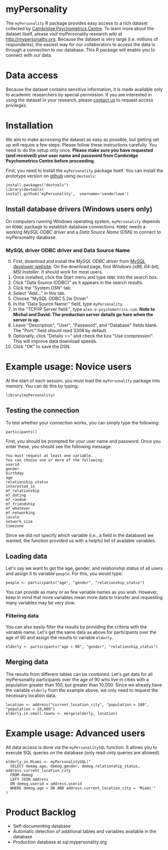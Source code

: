 myPersonality
=============

The `myPersonality` R package provides easy access to a rich dataset collected by [Cambridge Psychometrics Centre](http://www.psychometrics.cam.ac.uk). To learn more about the dataset itself, please visit myPersonality research wiki at http://mypersonality.org. Because the dataset is very large (i.e. millions of respondents), the easiest way for our collaborators to access the data is through a connection to our database. This R package will enable you to connect with our data.

# Data access
Because the dataset contains sensitive information, it is made available only to academic researchers by special permission. If you are interested in using the dataset in your research, please [contact us](http://mypersonality.org/wiki/doku.php?id=database_use_guidelines) to request access privileges.

# Installation
We aim to make accessing the dataset as easy as possible, but getting set up will require a few steps. Please follow these instructions carefully. You need to do the setup only once. **Please make sure you have requested (and received) your user name and password from Cambridge Psychometrics Centre before proceeding.**

First, you need to install the `myPersonality` package itself. You can install the prototype version on [github](https://github.com/vanderlowe/myPersonality) using `devtools`:
```
install.packages("devtools") 
library(devtools)
install_github('myPersonality',  username='vanderlowe')
```
## Install database drivers (Windows users only)
On computers running Windows operating system, `myPersonality` depends on `RODBC` package to establish database connections. `RODBC` needs a working _MySQL ODBC driver_ and a _Data Source Name_ (DSN) to connect to myPersonality database.

### MySQL driver ODBC driver and Data Source Name
0. First, download and install the _MySQL ODBC driver_ from [MySQL developer website](http://dev.mysql.com/downloads/connector/odbc/5.2.html#downloads). On the download page, find _Windows (x86, 64-bit), MSI Installer_. It should work for most users.
1. Once installed, click the Start menu and type `ODBC` into the search box.
2. Click "Data Source (ODBC)" as it appears in the search results.
3. Click the "System DSN" tab. 
4. Select "Add..." in this tab.
5. Choose "MySQL ODBC 5.2w Driver"
6. In the "Data Source Name:" field, type `myPersonality`.
7. In the "TCP/IP Server field:", type `alex.e-psychometrics.com`. **Note to Michal and David: The production server details go here when the server is up.**
8. Leave "Description", "User", "Password", and "Database" fields blank. The "Port:" field should read 3306 by default.
9. Optionally, click "Details >>" and check the box "Use compression". This will improve data download speeds.
9. Click "OK" to save the DSN.

# Example usage: Novice users
At the start of each session, you must load the `myPersonality` package into memory. You can do this by typing:
```
library(myPersonality)
```

## Testing the connection
To test whether your connection works, you can simply type the following:
```
participants()
```
First, you should be prompted for your user name and password. Once you enter these, you should see the following message:
```
You must request at least one variable.
You can choose one or more of the following:
userid
gender
birthday
age
relationship_status
interested_in
mf_relationship
mf_dating
mf_random
mf_friendship
mf_whatever
mf_networking
locale
network_size
timezone
```
Since we did not specify which variable (i.e., a field in the database) we wanted, the function provided us with a helpful list of available variables.

## Loading data
Let's say we want to get the age, gender, and relationship status of all users and assign it to variable `people`. For this, you would type:
```
people <- participants("age", "gender", "relationship_status")
```
You can provide as many or as few variable names as you wish. However, keep in mind that more variables mean more data to transfer and requesting many variables may be very slow.

### Filtering data
You can also easily filter the results by providing the criteria with the variable name. Let's get the same data as above for participants over the age of 90 and assign the results to variable `elderly`.
```
elderly <- participants("age > 90", "gender", "relationship_status")
```

## Merging data
The results from different tables can be combined. Let's get data for all myPersonality participants over the age of 90 who live in cities with a population greater than 100, but greater than 10,000. Since we already have the variable `elderly` from the example above, we only need to request the necessary location data.
```
location <- address("current_location_city", "population > 100", "population < 10,000")
elderly.in.small.towns <- merge(elderly, location)
```

# Example usage: Advanced users
All data access is done via the `myPersonalitySQL` function. It allows you to execute SQL queries on the database (only read-only queries are allowed).
```
elderly.in.Miami <- myPersonalitySQL("
  SELECT demog.age, demog.gender, demog.relationship_status, address.current_location_city 
  FROM demog 
  LEFT JOIN address 
  ON demog.userid = address.userid 
  WHERE demog.age > 90 AND address.current_location_city = 'Miami'"
)
```

# Product Backlog
* Self-documenting database
* Automatic detection of additional tables and variables available in the database
* Production database at sql.mypersonality.org